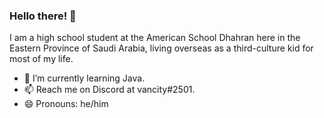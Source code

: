 ### Hello there! 👋

I am a high school student at the American School Dhahran here in the Eastern Province of Saudi Arabia, living overseas as a third-culture kid for most of my life.

- 🌱 I’m currently learning Java.
- 📫 Reach me on Discord at vancity#2501.
- 😄 Pronouns: he/him
